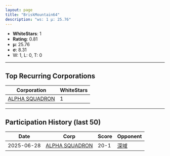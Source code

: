```yaml
---
layout: page
title: "BriskMountain64"
description: "ws: 1 μ: 25.76"
---
```

- **WhiteStars**: 1
- **Rating**: 0.81
- **μ**: 25.76  
- **σ**: 8.31
- W: 1, L: 0, T: 0

---

## Top Recurring Corporations

| Corporation | WhiteStars |
| --- | --- |
| [ALPHA SQUADRON](https://ws.tsl.rocks/corp/4094b09d12cf0e2a8ea4d956e09a22d832da882bddeabf25d9b674b68ce165ed/) | 1 |

---

## Participation History (last 50)

| Date | Corp | Score | Opponent |
| --- | --- | --- | --- |
| 2025-06-28 | [ALPHA SQUADRON](https://ws.tsl.rocks/corp/4094b09d12cf0e2a8ea4d956e09a22d832da882bddeabf25d9b674b68ce165ed/) | 20-1 | [深域](https://ws.tsl.rocks/corp/eecda71374dad3401a154cda170518bbf578f7124c194849a529405246335626/) |